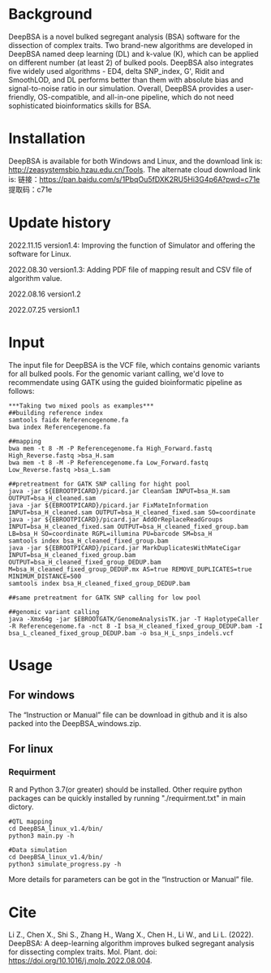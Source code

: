 # Background
DeepBSA is a novel bulked segregant analysis (BSA) software for the dissection of complex traits. Two brand-new algorithms are developed in DeepBSA named deep learning (DL) and k-value (K), which can be applied on different number (at least 2) of bulked pools. DeepBSA also integrates five widely used algorithms - ED4, delta SNP_index, G', Ridit and SmoothLOD, and DL performs better than them with absolute bias and signal-to-noise ratio in our simulation. Overall, DeepBSA provides a user-friendly, OS-compatible, and all-in-one pipeline, which do not need sophisticated bioinformatics skills for BSA.

# Installation
DeepBSA is available for both Windows and Linux, and the download link is: http://zeasystemsbio.hzau.edu.cn/Tools. The alternate cloud download link is:
链接：https://pan.baidu.com/s/1PbqOu5fDXK2RU5Hi3G4p6A?pwd=c71e 
提取码：c71e

# Update history
2022.11.15 version1.4: Improving the function of Simulator and offering the software for Linux.

2022.08.30 version1.3: Adding PDF file of mapping result and CSV file of algorithm value.

2022.08.16 version1.2

2022.07.25 version1.1

# Input
The input file for DeepBSA is the VCF file, which contains genomic variants for all bulked pools. For the genomic variant calling, we'd love to recommendate using GATK using the guided bioinformatic pipeline as follows:

```
***Taking two mixed pools as examples***
##building reference index
samtools faidx Referencegenome.fa
bwa index Referencegenome.fa

##mapping
bwa mem -t 8 -M -P Referencegenome.fa High_Forward.fastq High_Reverse.fastq >bsa_H.sam
bwa mem -t 8 -M -P Referencegenome.fa Low_Forward.fastq Low_Reverse.fastq >bsa_L.sam

##pretreatment for GATK SNP calling for hight pool
java -jar ${EBROOTPICARD}/picard.jar CleanSam INPUT=bsa_H.sam OUTPUT=bsa_H_cleaned.sam
java -jar ${EBROOTPICARD}/picard.jar FixMateInformation INPUT=bsa_H_cleaned.sam OUTPUT=bsa_H_cleaned_fixed.sam SO=coordinate
java -jar ${EBROOTPICARD}/picard.jar AddOrReplaceReadGroups INPUT=bsa_H_cleaned_fixed.sam OUTPUT=bsa_H_cleaned_fixed_group.bam LB=bsa_H SO=coordinate RGPL=illumina PU=barcode SM=bsa_H
samtools index bsa_H_cleaned_fixed_group.bam
java -jar ${EBROOTPICARD}/picard.jar MarkDuplicatesWithMateCigar INPUT=bsa_H_cleaned_fixed_group.bam OUTPUT=bsa_H_cleaned_fixed_group_DEDUP.bam M=bsa_H_cleaned_fixed_group_DEDUP.mx AS=true REMOVE_DUPLICATES=true MINIMUM_DISTANCE=500
samtools index bsa_H_cleaned_fixed_group_DEDUP.bam

##same pretreatment for GATK SNP calling for low pool

##genomic variant calling
java -Xmx64g -jar $EBROOTGATK/GenomeAnalysisTK.jar -T HaplotypeCaller -R Referencegenome.fa -nct 8 -I bsa_H_cleaned_fixed_group_DEDUP.bam -I bsa_L_cleaned_fixed_group_DEDUP.bam -o bsa_H_L_snps_indels.vcf
```

# Usage
## For windows

The “Instruction or Manual” file can be download in github and it is also packed into the DeepBSA_windows.zip.
## For linux

### Requirment
R and Python 3.7(or greater) should be installed. Other require python packages can be quickly installed by running "./requirment.txt" in main dictory.
```
#QTL mapping 
cd DeepBSA_linux_v1.4/bin/
python3 main.py -h

#Data simulation
cd DeepBSA_linux_v1.4/bin/
python3 simulate_progress.py -h
```
More details for parameters can be got in the “Instruction or Manual” file.

# Cite

Li Z., Chen X., Shi S., Zhang H., Wang X., Chen H., Li W., and Li L. (2022). DeepBSA: A deep-learning algorithm improves bulked segregant analysis for dissecting complex traits. Mol. Plant. doi: https://doi.org/10.1016/j.molp.2022.08.004.

